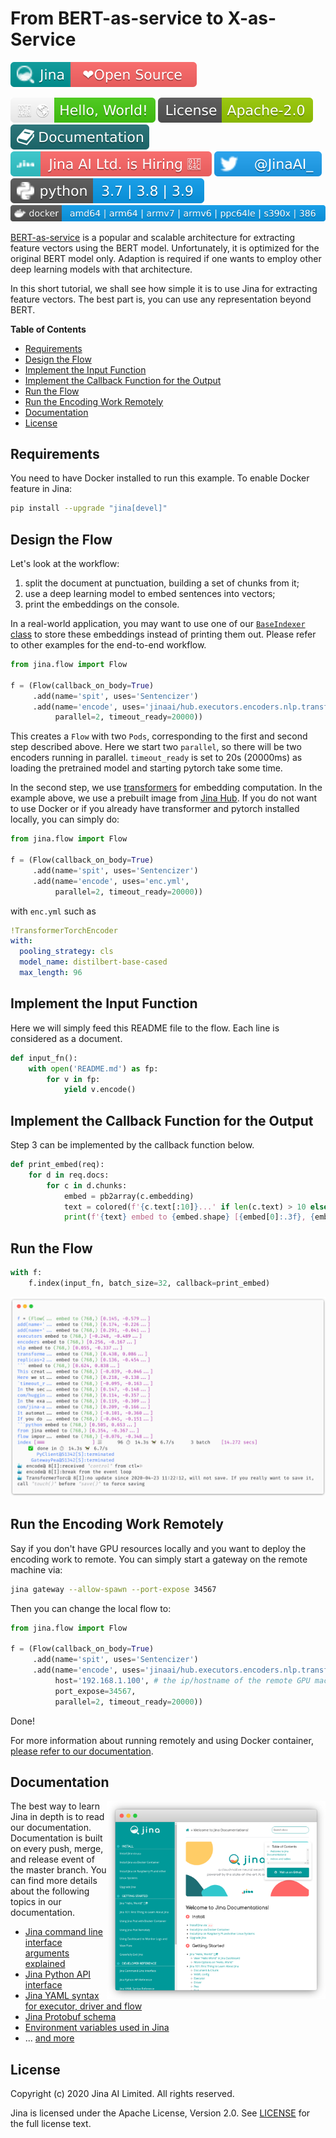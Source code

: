 # From BERT-as-service to X-as-Service

<p align="center">
 
[![Jina](https://github.com/jina-ai/jina/blob/master/.github/badges/jina-badge.svg "We fully commit to open-source")](https://jina.ai)

[![Jina](https://github.com/jina-ai/jina/blob/master/.github/badges/jina-hello-world-badge.svg "Run Jina 'Hello, World!' without installing anything")](https://github.com/jina-ai/jina#jina-hello-world-)
[![Jina](https://github.com/jina-ai/jina/blob/master/.github/badges/license-badge.svg "Jina is licensed under Apache-2.0")](#license)
[![Jina Docs](https://github.com/jina-ai/jina/blob/master/.github/badges/docs-badge.svg "Checkout our docs and learn Jina")](https://docs.jina.ai)
[![We are hiring](https://github.com/jina-ai/jina/blob/master/.github/badges/jina-corp-badge-hiring.svg "We are hiring full-time position at Jina")](https://jobs.jina.ai)
<a href="https://twitter.com/intent/tweet?text=%F0%9F%91%8DCheck+out+Jina%3A+the+New+Open-Source+Solution+for+Neural+Information+Retrieval+%F0%9F%94%8D%40JinaAI_&url=https%3A%2F%2Fgithub.com%2Fjina-ai%2Fjina&hashtags=JinaSearch&original_referer=http%3A%2F%2Fgithub.com%2F&tw_p=tweetbutton" target="_blank">
  <img src="https://github.com/jina-ai/jina/blob/master/.github/badges/twitter-badge.svg"
       alt="tweet button" title="👍Share Jina with your friends on Twitter"></img>
</a>
[![Python 3.7 3.8](https://github.com/jina-ai/jina/blob/master/.github/badges/python-badge.svg "Jina supports Python 3.7 and above")](#)
[![Docker](https://github.com/jina-ai/jina/blob/master/.github/badges/docker-badge.svg "Jina is multi-arch ready, can run on differnt architectures")](https://hub.docker.com/r/jinaai/jina/tags)

</p>

[BERT-as-service](https://github.com/hanxiao/bert-as-service/) is a popular and scalable architecture for extracting feature vectors using the BERT model. Unfortunately, it is optimized for the original BERT model only. Adaption is required if one wants to employ other deep learning models with that architecture.

In this short tutorial, we shall see how simple it is to use Jina for extracting feature vectors. The best part is, you can use any representation beyond BERT.



<!-- START doctoc generated TOC please keep comment here to allow auto update -->
<!-- DON'T EDIT THIS SECTION, INSTEAD RE-RUN doctoc TO UPDATE -->
**Table of Contents**

- [Requirements](#requirements)
- [Design the Flow](#design-the-flow)
- [Implement the Input Function](#implement-the-input-function)
- [Implement the Callback Function for the Output](#implement-the-callback-function-for-the-output)
- [Run the Flow](#run-the-flow)
- [Run the Encoding Work Remotely](#run-the-encoding-work-remotely)
- [Documentation](#documentation)
- [License](#license)

<!-- END doctoc generated TOC please keep comment here to allow auto update -->


## Requirements

You need to have Docker installed to run this example. To enable Docker feature in Jina:

```bash
pip install --upgrade "jina[devel]"
```

## Design the Flow 

Let's look at the workflow:

1. split the document at punctuation, building a set of chunks from it;
2. use a deep learning model to embed sentences into vectors;
3. print the embeddings on the console. 

In a real-world application, you may want to use one of our [`BaseIndexer` class](https://jina-ai.github.io/docs/api/jina.executors.indexers.html) to store these embeddings instead of printing them out. Please refer to other examples for the end-to-end workflow.

```python
from jina.flow import Flow

f = (Flow(callback_on_body=True)
     .add(name='spit', uses='Sentencizer')
     .add(name='encode', uses='jinaai/hub.executors.encoders.nlp.transformers-pytorch',
          parallel=2, timeout_ready=20000))
```

This creates a `Flow` with two `Pods`, corresponding to the first and second step described above. Here we start two `parallel`, so there will be two encoders running in parallel. `timeout_ready` is set to 20s (20000ms) as loading the pretrained model and starting pytorch take some time.

In the second step, we use [transformers](https://github.com/huggingface/transformers) for embedding computation. In the example above, we use a prebuilt image from [Jina Hub](https://github.com/jina-ai/jina-hub). If you do not want to use Docker or if you already have transformer and pytorch installed locally, you can simply do:

```python
from jina.flow import Flow

f = (Flow(callback_on_body=True)
     .add(name='spit', uses='Sentencizer')
     .add(name='encode', uses='enc.yml',
          parallel=2, timeout_ready=20000))
```

with `enc.yml` such as 

```yaml
!TransformerTorchEncoder
with:
  pooling_strategy: cls
  model_name: distilbert-base-cased
  max_length: 96
```


## Implement the Input Function

Here we will simply feed this README file to the flow. Each line is considered as a document.

```python
def input_fn():
    with open('README.md') as fp:
        for v in fp:
            yield v.encode()
``` 

## Implement the Callback Function for the Output

Step 3 can be implemented by the callback function below.

```python
def print_embed(req):
    for d in req.docs:
        for c in d.chunks:
            embed = pb2array(c.embedding)
            text = colored(f'{c.text[:10]}...' if len(c.text) > 10 else c.text, 'blue')
            print(f'{text} embed to {embed.shape} [{embed[0]:.3f}, {embed[1]:.3f}...]')
```

## Run the Flow

```python
with f:
    f.index(input_fn, batch_size=32, callback=print_embed)
```

![X service demo screenshot](xservice-demo.png)

## Run the Encoding Work Remotely

Say if you don't have GPU resources locally and you want to deploy the encoding work to remote. You can simply start a gateway on the remote machine via:

```bash
jina gateway --allow-spawn --port-expose 34567
```

Then you can change the local flow to:

```python
from jina.flow import Flow

f = (Flow(callback_on_body=True)
     .add(name='spit', uses='Sentencizer')
     .add(name='encode', uses='jinaai/hub.executors.encoders.nlp.transformers-pytorch',
          host='192.168.1.100', # the ip/hostname of the remote GPU machine
          port_expose=34567,
          parallel=2, timeout_ready=20000))
```

Done!

For more information about running remotely and using Docker container, [please refer to our documentation](https://docs.jina.ai). 


## Documentation 

<a href="https://docs.jina.ai/">
<img align="right" width="350px" src="https://github.com/jina-ai/jina/blob/master/.github/jina-docs.png" />
</a>

The best way to learn Jina in depth is to read our documentation. Documentation is built on every push, merge, and release event of the master branch. You can find more details about the following topics in our documentation.

- [Jina command line interface arguments explained](https://docs.jina.ai/chapters/cli/index.html)
- [Jina Python API interface](https://docs.jina.ai/api/jina.html)
- [Jina YAML syntax for executor, driver and flow](https://docs.jina.ai/chapters/yaml/yaml.html)
- [Jina Protobuf schema](https://docs.jina.ai/chapters/proto/index.html)
- [Environment variables used in Jina](https://docs.jina.ai/chapters/envs.html)
- ... [and more](https://docs.jina.ai/index.html)



## License

Copyright (c) 2020 Jina AI Limited. All rights reserved.

Jina is licensed under the Apache License, Version 2.0. See [LICENSE](https://github.com/jina-ai/jina/blob/master/LICENSE) for the full license text.
